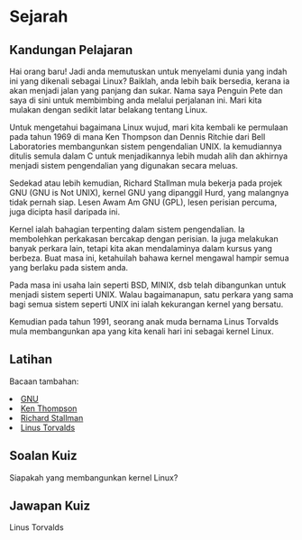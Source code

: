 # Sejarah

## Kandungan Pelajaran

Hai orang baru! Jadi anda memutuskan untuk menyelami dunia yang indah ini yang dikenali sebagai Linux? Baiklah, anda lebih baik bersedia, kerana ia akan menjadi jalan yang panjang dan sukar. Nama saya Penguin Pete dan saya di sini untuk membimbing anda melalui perjalanan ini. Mari kita mulakan dengan sedikit latar belakang tentang Linux.

Untuk mengetahui bagaimana Linux wujud, mari kita kembali ke permulaan pada tahun 1969 di mana Ken Thompson dan Dennis Ritchie dari Bell Laboratories membangunkan sistem pengendalian UNIX. Ia kemudiannya ditulis semula dalam C untuk menjadikannya lebih mudah alih dan akhirnya menjadi sistem pengendalian yang digunakan secara meluas.

Sedekad atau lebih kemudian, Richard Stallman mula bekerja pada projek GNU (GNU is Not UNIX), kernel GNU yang dipanggil Hurd, yang malangnya tidak pernah siap. Lesen Awam Am GNU (GPL), lesen perisian percuma, juga dicipta hasil daripada ini.

Kernel ialah bahagian terpenting dalam sistem pengendalian. Ia membolehkan perkakasan bercakap dengan perisian. Ia juga melakukan banyak perkara lain, tetapi kita akan mendalaminya dalam kursus yang berbeza. Buat masa ini, ketahuilah bahawa kernel mengawal hampir semua yang berlaku pada sistem anda.

Pada masa ini usaha lain seperti BSD, MINIX, dsb telah dibangunkan untuk menjadi sistem seperti UNIX. Walau bagaimanapun, satu perkara yang sama bagi semua sistem seperti UNIX ini ialah kekurangan kernel yang bersatu.

Kemudian pada tahun 1991, seorang anak muda bernama Linus Torvalds mula membangunkan apa yang kita kenali hari ini sebagai kernel Linux.

## Latihan

Bacaan tambahan:
<li><a href='https://www.gnu.org/home.en.html'>GNU</a></li>
<li><a href='https://en.wikipedia.org/wiki/Ken_Thompson'>Ken Thompson</a></li>
<li><a href='https://stallman.org/'>Richard Stallman</a></li>
<li><a href='https://en.wikipedia.org/wiki/Linus_Torvalds'>Linus Torvalds</a></li>

## Soalan Kuiz

Siapakah yang membangunkan kernel Linux?

## Jawapan Kuiz

Linus Torvalds